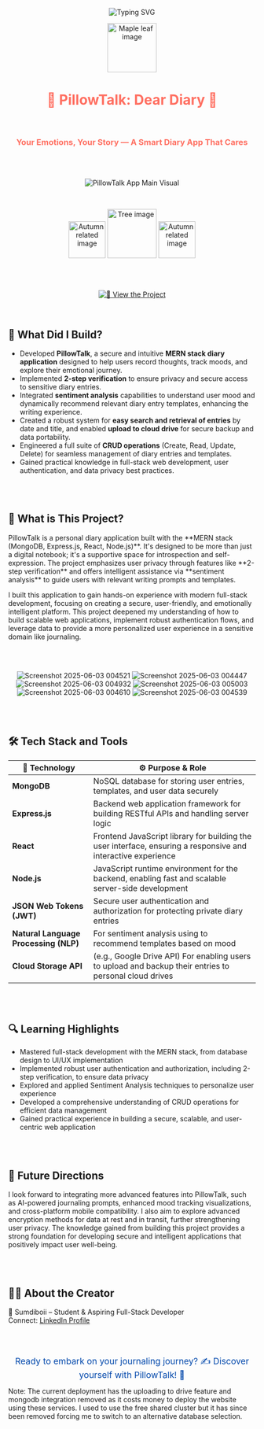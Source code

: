 <!-- TITLE with Animated Typing Effect --> <p align="center"> <img src="https://readme-typing-svg.demolab.com?font=Fira+Code&pause=1000&color=FF6F61&center=true&vCenter=true&width=500&lines=PillowTalk:+Dear+Diary;Your+Emotions,+Your+Space;Sentiment+Analysis+Meets+Your+Diary" alt="Typing SVG" /> </p> 


<p align="center">
  
  <img src="read-me-images/maple-leaf.png"  width="100" alt="Maple leaf image" />
  
</p>



<h1 align="center" style="color:#FF6F61;"> 🍂 PillowTalk: Dear Diary 🍂 </h1> 

<br>

<h3 align="center" style="color:#FF6F61;"> Your Emotions, Your Story — A Smart Diary App That Cares </h3>

<br>
<br>

<p align="center">
  <img src="read-me-images/Copy of Your paragraph text (3).png" alt="PillowTalk App Main Visual" />
</p>


<br>

<p align="center">
  <img src="read-me-images/autumn.png" alt="Autumn related image" width="75" />
  <img src="read-me-images/tree.png" alt="Tree image" width="100" />
  <img src="read-me-images/autumn.png" alt="Autumn related image" width="75" />
</p>

<br>
<br>



 <p align="center">
<a href="https://pillowtalk-dear-diary-web-app.vercel.app/">
<img src="https://img.shields.io/badge/View%20the%20Project-Live%20Demo-blue?style=for-the-badge&amp;logo=vercel" alt="🚀 View the Project" />
</a>
</p>




<br>

<h2>🚀 What Did I Build?</h2>

- Developed **PillowTalk**, a secure and intuitive **MERN stack diary application** designed to help users record thoughts, track moods, and explore their emotional journey.
- Implemented **2-step verification** to ensure privacy and secure access to sensitive diary entries.
- Integrated **sentiment analysis** capabilities to understand user mood and dynamically recommend relevant diary entry templates, enhancing the writing experience.
- Created a robust system for **easy search and retrieval of entries** by date and title, and enabled **upload to cloud drive** for secure backup and data portability.
- Engineered a full suite of **CRUD operations** (Create, Read, Update, Delete) for seamless management of diary entries and templates.
- Gained practical knowledge in full-stack web development, user authentication, and data privacy best practices.

<br><br>

<h2>📓 What is This Project?</h2>

<p>
PillowTalk is a personal diary application built with the **MERN stack (MongoDB, Express.js, React, Node.js)**. It's designed to be more than just a digital notebook; it's a supportive space for introspection and self-expression. The project emphasizes user privacy through features like **2-step verification** and offers intelligent assistance via **sentiment analysis** to guide users with relevant writing prompts and templates.
</p>
<p>
I built this application to gain hands-on experience with modern full-stack development, focusing on creating a secure, user-friendly, and emotionally intelligent platform. This project deepened my understanding of how to build scalable web applications, implement robust authentication flows, and leverage data to provide a more personalized user experience in a sensitive domain like journaling.
</p>

<br><br>

<p align="center">
  
  <img src="read-me-images/Screenshot 2025-06-03 004521.png" alt="Screenshot 2025-06-03 004521" />
  
  <img src="read-me-images/Screenshot 2025-06-03 004447.png" alt="Screenshot 2025-06-03 004447" />
  
  <img src="read-me-images/Screenshot 2025-06-03 004932.png" alt="Screenshot 2025-06-03 004932" />
  
  <img src="read-me-images/Screenshot 2025-06-03 005003.png" alt="Screenshot 2025-06-03 005003" />
  
  <img src="read-me-images/Screenshot 2025-06-03 004610.png" alt="Screenshot 2025-06-03 004610" />
  
  <img src="read-me-images/Screenshot 2025-06-03 004539.png" alt="Screenshot 2025-06-03 004539" />
  
</p>
<br>
<br>


<h2>🛠️ Tech Stack and Tools</h2>

<table aria-label="Technology stack table">
  <thead>
    <tr>
      <th>🔧 Technology</th>
      <th>⚙️ Purpose & Role</th>
    </tr>
  </thead>
  <tbody>
    <tr><td><strong>MongoDB</strong></td><td>NoSQL database for storing user entries, templates, and user data securely</td></tr>
    <tr><td><strong>Express.js</strong></td><td>Backend web application framework for building RESTful APIs and handling server logic</td></tr>
    <tr><td><strong>React</strong></td><td>Frontend JavaScript library for building the user interface, ensuring a responsive and interactive experience</td></tr>
    <tr><td><strong>Node.js</strong></td><td>JavaScript runtime environment for the backend, enabling fast and scalable server-side development</td></tr>
    <tr><td><strong>JSON Web Tokens (JWT)</strong></td><td>Secure user authentication and authorization for protecting private diary entries</td></tr>
    <tr><td><strong>Natural Language Processing (NLP) </strong></td><td>For sentiment analysis using  to recommend templates based on mood</td></tr>
    <tr><td><strong>Cloud Storage API</strong></td><td>(e.g., Google Drive API) For enabling users to upload and backup their entries to personal cloud drives</td></tr>
  </tbody>
</table>

<br><br>

<h2>🔍 Learning Highlights</h2>

<ul>
  <li>Mastered full-stack development with the MERN stack, from database design to UI/UX implementation</li>
  <li>Implemented robust user authentication and authorization, including 2-step verification, to ensure data privacy</li>
  <li>Explored and applied Sentiment Analysis techniques to personalize user experience</li>
  <li>Developed a comprehensive understanding of CRUD operations for efficient data management</li>
  <li>Gained practical experience in building a secure, scalable, and user-centric web application</li>
</ul>

<br><br>

<h2>🎯 Future Directions</h2>

<p>
I look forward to integrating more advanced features into PillowTalk, such as AI-powered journaling prompts, enhanced mood tracking visualizations, and cross-platform mobile compatibility. I also aim to explore advanced encryption methods for data at rest and in transit, further strengthening user privacy. The knowledge gained from building this project provides a strong foundation for developing secure and intelligent applications that positively impact user well-being.
</p>

<br><br>

<h2>🧑‍💻 About the Creator</h2>
<p>
  🧢 Sumdiboii – Student & Aspiring Full-Stack Developer 
  <br>
  Connect: <a href="https://linkedin.com/in/yourprofile" target="_blank" rel="noopener noreferrer">LinkedIn Profile</a> 
</p>

<br><br>

<footer style="text-align:center; font-size:1.1rem; color:#0047AB;">
  Ready to embark on your journaling journey? ✍️ Discover yourself with PillowTalk! 💖
</footer>


Note: The current deployment has the uploading to drive feature and mongodb integration removed as it costs money to deploy the website using these services. I used to use the free shared cluster but it has since been removed forcing me to switch to an alternative database selection.
